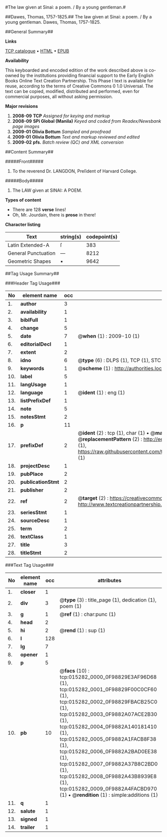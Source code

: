 #The law given at Sinai: a poem. / By a young gentleman.#

##Dawes, Thomas, 1757-1825.##
The law given at Sinai: a poem. / By a young gentleman.
Dawes, Thomas, 1757-1825.

##General Summary##

**Links**

[TCP catalogue](http://www.ota.ox.ac.uk/tcp/)  • 
[HTML](http://tei.it.ox.ac.uk/tcp/Texts-HTML/free/N12/N12110.html)  • 
[EPUB](http://tei.it.ox.ac.uk/tcp/Texts-EPUB/free/N12/N12110.epub)

**Availability**

This keyboarded and encoded edition of the
	       work described above is co-owned by the institutions
	       providing financial support to the Early English Books
	       Online Text Creation Partnership. This Phase I text is
	       available for reuse, according to the terms of Creative
	       Commons 0 1.0 Universal. The text can be copied,
	       modified, distributed and performed, even for
	       commercial purposes, all without asking permission.

**Major revisions**

1. __2008-09__ __TCP__ *Assigned for keying and markup*
1. __2008-09__ __SPi Global (Manila)__ *Keyed and coded from Readex/Newsbank page images*
1. __2009-01__ __Olivia Bottum__ *Sampled and proofread*
1. __2009-01__ __Olivia Bottum__ *Text and markup reviewed and edited*
1. __2009-02__ __pfs.__ *Batch review (QC) and XML conversion*

##Content Summary##

#####Front#####

1. To the reverend Dr. LANGDON, Preſident of Harvard College.

#####Body#####

1. The LAW given at SINAI: A POEM.

**Types of content**

  * There are 128 **verse** lines!
  * Oh, Mr. Jourdain, there is **prose** in there!

**Character listing**


|Text|string(s)|codepoint(s)|
|---|---|---|
|Latin Extended-A|ſ|383|
|General Punctuation|—|8212|
|Geometric Shapes|▪|9642|

##Tag Usage Summary##

###Header Tag Usage###

|No|element name|occ|attributes|
|---|---|---|---|
|1.|__author__|3||
|2.|__availability__|1||
|3.|__biblFull__|1||
|4.|__change__|5||
|5.|__date__|7| @__when__ (1) : 2009-10 (1)|
|6.|__editorialDecl__|1||
|7.|__extent__|2||
|8.|__idno__|6| @__type__ (6) : DLPS (1), TCP (1), STC (1), NOTIS (1), IMAGE-SET (1), EVANS-CITATION (1)|
|9.|__keywords__|1| @__scheme__ (1) : http://authorities.loc.gov/ (1)|
|10.|__label__|5||
|11.|__langUsage__|1||
|12.|__language__|1| @__ident__ (1) : eng (1)|
|13.|__listPrefixDef__|1||
|14.|__note__|5||
|15.|__notesStmt__|2||
|16.|__p__|11||
|17.|__prefixDef__|2| @__ident__ (2) : tcp (1), char (1)  •  @__matchPattern__ (2) : ([0-9\-]+):([0-9IVX]+) (1), (.+) (1)  •  @__replacementPattern__ (2) : http://eebo.chadwyck.com/downloadtiff?vid=$1&page=$2 (1), https://raw.githubusercontent.com/textcreationpartnership/Texts/master/tcpchars.xml#$1 (1)|
|18.|__projectDesc__|1||
|19.|__pubPlace__|2||
|20.|__publicationStmt__|2||
|21.|__publisher__|2||
|22.|__ref__|2| @__target__ (2) : https://creativecommons.org/publicdomain/zero/1.0/ (1), http://www.textcreationpartnership.org/docs/. (1)|
|23.|__seriesStmt__|1||
|24.|__sourceDesc__|1||
|25.|__term__|2||
|26.|__textClass__|1||
|27.|__title__|3||
|28.|__titleStmt__|2||


###Text Tag Usage###

|No|element name|occ|attributes|
|---|---|---|---|
|1.|__closer__|1||
|2.|__div__|3| @__type__ (3) : title_page (1), dedication (1), poem (1)|
|3.|__g__|1| @__ref__ (1) : char:punc (1)|
|4.|__head__|2||
|5.|__hi__|2| @__rend__ (1) : sup (1)|
|6.|__l__|128||
|7.|__lg__|7||
|8.|__opener__|1||
|9.|__p__|5||
|10.|__pb__|10| @__facs__ (10) : tcp:015282_0000_0F98829E3AF96D68 (1), tcp:015282_0001_0F98829F00C0CF60 (1), tcp:015282_0002_0F98829FBACB25C0 (1), tcp:015282_0003_0F9882A07ACE2B30 (1), tcp:015282_0004_0F9882A140181410 (1), tcp:015282_0005_0F9882A1FACB8F38 (1), tcp:015282_0006_0F9882A2BAD0EE38 (1), tcp:015282_0007_0F9882A37B8C2BD0 (1), tcp:015282_0008_0F9882A43B8939E8 (1), tcp:015282_0009_0F9882A4FACBD970 (1)  •  @__rendition__ (1) : simple:additions (1)|
|11.|__q__|1||
|12.|__salute__|1||
|13.|__signed__|1||
|14.|__trailer__|1||
